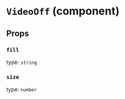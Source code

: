 `VideoOff` (component)
======================



Props
-----

### `fill`

type: `string`


### `size`

type: `number`

